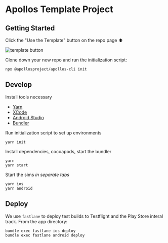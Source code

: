 # Apollos Template Project

## Getting Started

Click the "Use the Template" button on the repo page ⬆

![template button](https://files-2aze9g2bq.vercel.app)

Clone down your new repo and run the initialization script:

```
npx @apollosproject/apollos-cli init
```

## Develop

Install tools necessary

- [Yarn](https://yarnpkg.com/)
- [XCode](https://developer.apple.com/xcode/)
- [Android Studio](https://developer.android.com/studio)
- [Bundler](https://bundler.io)

Run initialization script to set up environments

```
yarn init
```

Install dependencies, cocoapods, start the bundler

```
yarn
yarn start
```

Start the sims _in separate tabs_

```
yarn ios
yarn android
```

## Deploy

We use `fastlane` to deploy test builds to Testflight and the Play Store interal track. From the app directory:

```
bundle exec fastlane ios deploy
bundle exec fastlane android deploy
```
